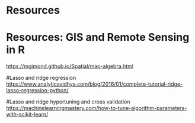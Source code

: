 # Resources

# Resources: GIS and Remote Sensing in R 
https://mgimond.github.io/Spatial/map-algebra.html

#Lasso and ridge regression
https://www.analyticsvidhya.com/blog/2016/01/complete-tutorial-ridge-lasso-regression-python/

#Lasso and ridge hypertuning and cross validation
https://machinelearningmastery.com/how-to-tune-algorithm-parameters-with-scikit-learn/


